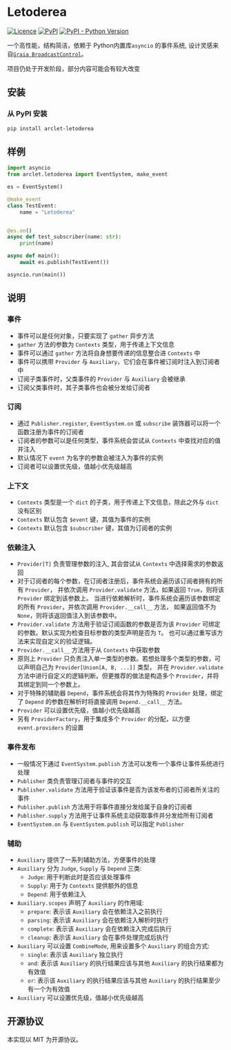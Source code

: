 # Letoderea
[![Licence](https://img.shields.io/github/license/ArcletProject/Letoderea)](https://github.com/ArcletProject/Letoderea/blob/master/LICENSE)
[![PyPI](https://img.shields.io/pypi/v/arclet-letoderea)](https://pypi.org/project/arclet-letoderea)
[![PyPI - Python Version](https://img.shields.io/pypi/pyversions/arclet-letoderea)](https://www.python.org/)

一个高性能，结构简洁，依赖于 Python内置库`asyncio` 的事件系统, 设计灵感来自[`Graia BroadcastControl`](https://github.com/GraiaProject/BroadcastControl)。

项目仍处于开发阶段，部分内容可能会有较大改变

## 安装
### 从 PyPI 安装
``` bash
pip install arclet-letoderea
```

## 样例

```python
import asyncio
from arclet.letoderea import EventSystem, make_event

es = EventSystem()

@make_event
class TestEvent:
    name = "Letoderea"


@es.on()
async def test_subscriber(name: str):
    print(name)

async def main():
    await es.publish(TestEvent())

asyncio.run(main())
```

## 说明

### 事件

- 事件可以是任何对象，只要实现了 `gather` 异步方法
- `gather` 方法的参数为 `Contexts` 类型，用于传递上下文信息
- 事件可以通过 `gather` 方法将自身想要传递的信息整合进 `Contexts` 中
- 事件可以携带 `Provider` 与 `Auxiliary`，它们会在事件被订阅时注入到订阅者中
- 订阅子类事件时，父类事件的 `Provider` 与 `Auxiliary` 会被继承
- 订阅父类事件时，其子类事件也会被分发给订阅者

### 订阅

- 通过 `Publisher.register`, `EventSystem.on` 或 `subscribe` 装饰器可以将一个函数注册为事件的订阅者
- 订阅者的参数可以是任何类型，事件系统会尝试从 `Contexts` 中查找对应的值并注入
- 默认情况下 `event` 为名字的参数会被注入为事件的实例
- 订阅者可以设置优先级，值越小优先级越高

### 上下文

- `Contexts` 类型是一个 `dict` 的子类，用于传递上下文信息，除此之外与 `dict` 没有区别
- `Contexts` 默认包含 `$event` 键，其值为事件的实例
- `Contexts` 默认包含 `$subscriber` 键，其值为订阅者的实例


### 依赖注入

- `Provider[T]` 负责管理参数的注入, 其会尝试从 `Contexts` 中选择需求的参数返回
- 对于订阅者的每个参数，在订阅者注册后，事件系统会遍历该订阅者拥有的所有 `Provider`，
    并依次调用 `Provider.validate` 方法，如果返回 `True`，则将该 `Provider` 绑定到该参数上。
    当进行依赖解析时，事件系统会遍历该参数绑定的所有 `Provider`，并依次调用 `Provider.__call__` 方法，
    如果返回值不为 `None`，则将该返回值注入到该参数中。
- `Provider.validate` 方法用于验证订阅函数的参数是否为该 `Provider` 可绑定的参数。默认实现为检查目标参数的类型声明是否为 `T`。
    也可以通过重写该方法来实现自定义的验证逻辑。
- `Provider.__call__` 方法用于从 `Contexts` 中获取参数
- 原则上 `Provider` 只负责注入单一类型的参数。若想处理多个类型的参数，可以声明自己为 `Provider[Union[A, B, ...]]` 类型，
    并在 `Provider.validate` 方法中进行自定义的逻辑判断。但更推荐的做法是构造多个 `Provider`，并将其绑定到同一个参数上。
- 对于特殊的辅助器 `Depend`，事件系统会将其作为特殊的 `Provider` 处理，绑定了 `Depend` 的参数在解析时将直接调用
    `Depend.__call__` 方法。
- `Provider` 可以设置优先级，值越小优先级越高
- 另有 `ProviderFactory`，用于集成多个 `Provider` 的分配，以方便 `event.providers` 的设置

### 事件发布

- 一般情况下通过 `EventSystem.publish` 方法可以发布一个事件让事件系统进行处理
- `Publisher` 类负责管理订阅者与事件的交互
- `Publisher.validate` 方法用于验证该事件是否为该发布者的订阅者所关注的事件
- `Publisher.publish` 方法用于将事件直接分发给属于自身的订阅者
- `Publisher.supply` 方法用于让事件系统主动获取事件并分发给所有订阅者
- `EventSystem.on` 与 `EventSystem.publish` 可以指定 `Publisher`

### 辅助

- `Auxiliary` 提供了一系列辅助方法，方便事件的处理
- `Auxiliary` 分为 `Judge`, `Supply` 与 `Depend` 三类:
    - `Judge`: 用于判断此时是否应该处理事件
    - `Supply`: 用于为 `Contexts` 提供额外的信息
    - `Depend`: 用于依赖注入
- `Auxiliary.scopes` 声明了 `Auxiliary` 的作用域:
    - `prepare`: 表示该 `Auxiliary` 会在依赖注入之前执行
    - `parsing`: 表示该 `Auxiliary` 会在依赖注入解析时执行
    - `complete`: 表示该 `Auxiliary` 会在依赖注入完成后执行
    - `cleanup`: 表示该 `Auxiliary` 会在事件处理完成后执行
- `Auxiliary` 可以设置 `CombineMode`, 用来设置多个 `Auxiliary` 的组合方式:
    - `single`: 表示该 `Auxiliary` 独立执行
    - `and`: 表示该 `Auxiliary` 的执行结果应该与其他 `Auxiliary` 的执行结果都为有效值
    - `or`: 表示该 `Auxiliary` 的执行结果应该与其他 `Auxiliary` 的执行结果至少有一个为有效值
- `Auxiliary` 可以设置优先级，值越小优先级越高

## 开源协议
本实现以 MIT 为开源协议。
